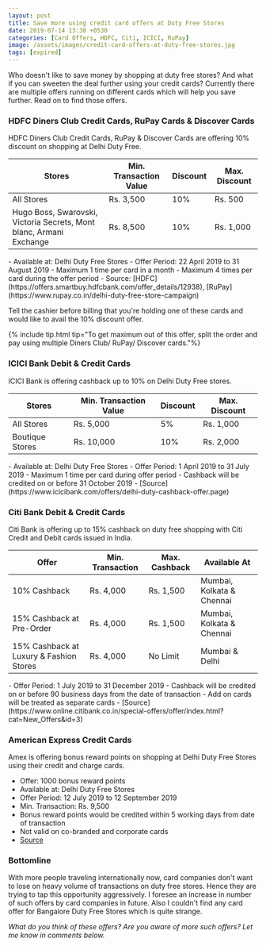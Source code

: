 ```yaml
---
layout: post
title: Save more using credit card offers at Duty Free Stores
date: 2019-07-14 13:38 +0530
categories: [Card Offers, HDFC, Citi, ICICI, RuPay]
image: /assets/images/credit-card-offers-at-duty-free-stores.jpg
tags: [expired]
---
```


Who doesn't like to save money by shopping at duty free stores? And what if you can sweeten the deal further using your credit cards? Currently there are multiple offers running on different cards which will help you save further. Read on to find those offers.

### HDFC Diners Club Credit Cards, RuPay Cards & Discover Cards

HDFC Diners Club Credit Cards, RuPay & Discover Cards are offering 10% discount on shopping at Delhi Duty Free.

<table class="table">
<thead class="thead-dark">
<tr>
	<th scope="col"> Stores</th>
    <th scope="col"> Min. Transaction Value</th>
    <th scope="col"> Discount</th>
    <th scope="col"> Max. Discount</th>
</tr>
</thead>
<tbody>
<tr>
	<td> All Stores </td>
	<td> Rs. 3,500 </td>
    <td> 10% </td>
    <td> Rs. 500 </td>
</tr>
<tr>
	<td> Hugo Boss, Swarovski, Victoria Secrets, Mont blanc, Armani Exchange </td>
	<td> Rs. 8,500 </td>
    <td> 10% </td>
    <td> Rs. 1,000 </td>
</tr>
</tbody>
</table>
- Available at: Delhi Duty Free Stores
- Offer Period: 22 April 2019 to 31 August 2019
- Maximum 1 time per card in a month
- Maximum 4 times per card during the offer period
- Source: [HDFC](https://offers.smartbuy.hdfcbank.com/offer_details/12938), [RuPay](https://www.rupay.co.in/delhi-duty-free-store-campaign)

Tell the cashier before billing that you're holding one of these cards and would like to avail the 10% discount offer.

{% include tip.html tip="To get maximum out of this offer, split the order and pay using multiple Diners Club/ RuPay/ Discover cards."%}

### ICICI Bank Debit & Credit Cards

ICICI Bank is offering cashback up to 10% on Delhi Duty Free stores.

<table class="table">
<thead class="thead-dark">
<tr>
	<th scope="col"> Stores</th>
    <th scope="col"> Min. Transaction Value</th>
    <th scope="col"> Discount</th>
    <th scope="col"> Max. Discount</th>
</tr>
</thead>
<tbody>
<tr>
	<td> All Stores </td>
	<td> Rs. 5,000 </td>
    <td> 5% </td>
    <td> Rs. 1,000 </td>
</tr>
<tr>
	<td> Boutique Stores </td>
	<td> Rs. 10,000 </td>
    <td> 10% </td>
    <td> Rs. 2,000 </td>
</tr>
</tbody>
</table>
- Available at: Delhi Duty Free Stores
- Offer Period: 1 April 2019 to 31 July 2019
- Maximum 1 time per card during offer period
- Cashback will be credited on or before 31 October 2019
- [Source](https://www.icicibank.com/offers/delhi-duty-cashback-offer.page)

### Citi Bank Debit & Credit Cards

Citi Bank is offering up to 15% cashback on duty free shopping with Citi Credit and Debit cards issued in India.

<table class="table">
<thead class="thead-dark">
<tr>
	<th scope="col"> Offer</th>
    <th scope="col"> Min. Transaction</th>
    <th scope="col"> Max. Cashback</th>
    <th scope="col"> Available At</th>
</tr>
</thead>
<tbody>
<tr>
	<td> 10% Cashback </td>
	<td> Rs. 4,000 </td>
    <td> Rs. 1,500 </td>
    <td> Mumbai, Kolkata & Chennai </td>
</tr>
<tr>
	<td> 15% Cashback at Pre-Order</td>
	<td> Rs. 4,000 </td>
    <td> Rs. 1,500 </td>
    <td> Mumbai, Kolkata & Chennai </td>
</tr>
<tr>
	<td> 15% Cashback at Luxury & Fashion Stores</td>
	<td> Rs. 4,000 </td>
    <td> No Limit </td>
    <td> Mumbai & Delhi </td>
</tr>
</tbody>
</table>
- Offer Period: 1 July 2019 to 31 December 2019
- Cashback will be credited on or before 90 business days from the date of transaction
- Add on cards will be treated as separate cards
- [Source](https://www.online.citibank.co.in/special-offers/offer/index.html?cat=New_Offers&id=3)

### American Express Credit Cards

Amex is offering bonus reward points on shopping at Delhi Duty Free Stores using their credit and charge cards.

- Offer: 1000 bonus reward points
- Available at: Delhi Duty Free Stores
- Offer Period: 12 July 2019 to 12 September 2019
- Min. Transaction: Rs. 9,500
- Bonus reward points would be credited within 5 working days from date of transaction
- Not valid on co-branded and corporate cards
- [Source](https://www.americanexpress.com/in/network/content/delhi-duty-free.html)

### Bottomline

With more people traveling internationally now, card companies don't want to lose on heavy volume of transactions on duty free stores. Hence they are trying to tap this opportunity aggressively. I foresee an increase in number of such offers by card companies in future. Also I couldn't find any card offer for Bangalore Duty Free Stores which is quite strange.

_What do you think of these offers? Are you aware of more such offers? Let me know in comments below._
